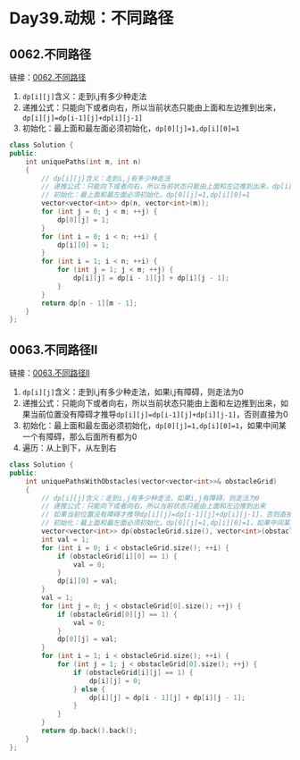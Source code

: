 # Day39.动规：不同路径


## 0062.不同路径

链接：[0062.不同路径](https://leetcode.cn/problems/unique-paths/)


1. `dp[i][j]`含义：走到i,j有多少种走法
2. 递推公式：只能向下或者向右，所以当前状态只能由上面和左边推到出来，`dp[i][j]=dp[i-1][j]+dp[i][j-1]`
3. 初始化：最上面和最左面必须初始化，`dp[0][j]=1,dp[i][0]=1`

```c++
class Solution {
public:
    int uniquePaths(int m, int n)
    {
        // dp[i][j]含义：走到i,j有多少种走法
        // 递推公式：只能向下或者向右，所以当前状态只能由上面和左边推到出来，dp[i][j]=dp[i-1][j]+dp[i][j-1]
        // 初始化：最上面和最左面必须初始化，dp[0][j]=1,dp[i][0]=1
        vector<vector<int>> dp(n, vector<int>(m));
        for (int j = 0; j < m; ++j) {
            dp[0][j] = 1;
        }
        for (int i = 0; i < n; ++i) {
            dp[i][0] = 1;
        }
        for (int i = 1; i < n; ++i) {
            for (int j = 1; j < m; ++j) {
                dp[i][j] = dp[i - 1][j] + dp[i][j - 1];
            }
        }
        return dp[n - 1][m - 1];
    }
};

```




## 0063.不同路径II

链接：[0063.不同路径II](https://leetcode.cn/problems/unique-paths-ii/)

1. `dp[i][j]`含义：走到i,j有多少种走法，如果i,j有障碍，则走法为0
2. 递推公式：只能向下或者向右，所以当前状态只能由上面和左边推到出来，如果当前位置没有障碍才推导`dp[i][j]=dp[i-1][j]+dp[i][j-1]`，否则直接为0
3. 初始化：最上面和最左面必须初始化，`dp[0][j]=1,dp[i][0]=1`，如果中间某一个有障碍，那么后面所有都为0
4. 遍历：从上到下，从左到右

```c++
class Solution {
public:
    int uniquePathsWithObstacles(vector<vector<int>>& obstacleGrid)
    {
        // dp[i][j]含义：走到i,j有多少种走法，如果i,j有障碍，则走法为0
        // 递推公式：只能向下或者向右，所以当前状态只能由上面和左边推到出来
        // 如果当前位置没有障碍才推导dp[i][j]=dp[i-1][j]+dp[i][j-1]，否则直接为0
        // 初始化：最上面和最左面必须初始化，dp[0][j]=1,dp[i][0]=1，如果中间某一个有障碍，那么后面所有都为0
        vector<vector<int>> dp(obstacleGrid.size(), vector<int>(obstacleGrid[0].size()));
        int val = 1;
        for (int i = 0; i < obstacleGrid.size(); ++i) {
            if (obstacleGrid[i][0] == 1) {
                val = 0;
            }
            dp[i][0] = val;
        }
        val = 1;
        for (int j = 0; j < obstacleGrid[0].size(); ++j) {
            if (obstacleGrid[0][j] == 1) {
                val = 0;
            }
            dp[0][j] = val;
        }
        for (int i = 1; i < obstacleGrid.size(); ++i) {
            for (int j = 1; j < obstacleGrid[0].size(); ++j) {
                if (obstacleGrid[i][j] == 1) {
                    dp[i][j] = 0;
                } else {
                    dp[i][j] = dp[i - 1][j] + dp[i][j - 1];
                }
            }
        }
        return dp.back().back();
    }
};

```



